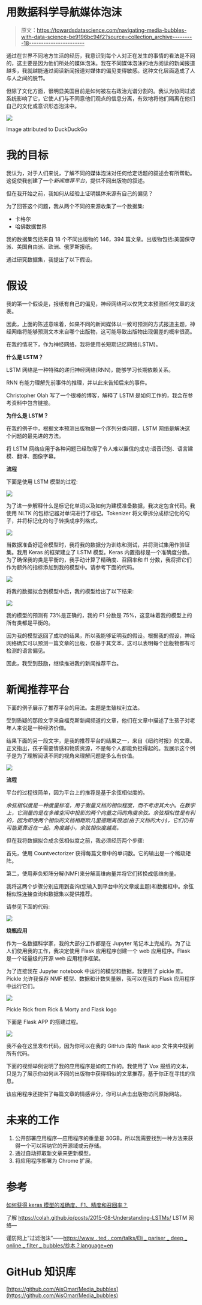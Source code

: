 # 用数据科学导航媒体泡沫

> 原文：<https://towardsdatascience.com/navigating-media-bubbles-with-data-science-be9196bc94f2?source=collection_archive---------18----------------------->

通过在世界不同地方生活的经历，我意识到每个人对正在发生的事情的看法是不同的，这主要是因为他们所处的媒体泡沫。我在不同媒体泡沫的地方阅读的新闻报道越多，我就越能通过阅读新闻报道对媒体的偏见变得敏感。这种文化层面造成了人与人之间的脱节。

但除了文化方面，很明显美国目前是如何被左右政治光谱分割的。我认为协同过滤系统影响了它，它使人们与不同意他们观点的信息分离，有效地将他们隔离在他们自己的文化或意识形态泡沫中。

![](img/628a3f773c3be3e5715af14b8b13a26a.png)

Image attributed to DuckDuckGo

# 我的目标

我认为，对于人们来说，了解不同的媒体泡沫对任何给定话题的叙述会有所帮助。这促使我创建了一个*新闻推荐平台*，提供不同出版物的叙述。

但在我开始之前，我如何从经验上证明媒体来源有自己的偏见？

为了回答这个问题，我从两个不同的来源收集了一个数据集:

*   卡格尔
*   哈佛数据世界

我的数据集包括来自 18 个不同出版物的 146，394 篇文章。出版物包括:美国保守派、美国自由派、欧洲、俄罗斯报纸。

通过研究数据集，我提出了以下假设。

# 假设

我的第一个假设是，报纸有自己的偏见，神经网络可以仅凭文本预测任何文章的发表。

因此，上面的陈述意味着，如果不同的新闻媒体以一致可预测的方式报道主题，神经网络将能够预测文本来自哪个出版物，这可能导致出版物出现偏差的概率很高。

在我的情况下，作为神经网络，我将使用长短期记忆网络(LSTM)。

**什么是 LSTM？**

LSTM 网络是一种特殊的递归神经网络(RNN)，能够学习长期依赖关系。

RNN 有能力理解先前事件的推理，并以此来告知后来的事件。

Christopher Olah 写了一个很棒的博客，解释了 LSTM 是如何工作的，我会在参考资料中包含链接。

**为什么是 LSTM？**

在我的例子中，根据文本预测出版物是一个序列分类问题，LSTM 网络是解决这个问题的最先进的方法。

将 LSTM 网络应用于各种问题已经取得了令人难以置信的成功:语音识别、语言建模、翻译、图像字幕。

**流程**

下面是使用 LSTM 模型的过程:

![](img/9208b130a76d669a42a71591745bab51.png)

为了进一步解释什么是标记化单词以及如何为建模准备数据，我决定包含代码。我使用 NLTK 的包标记器对单词进行了标记。Tokenizer 将文章拆分成标记化的句子，并将标记化的句子转换成序列格式。

![](img/4c3b93c105022b30224b31c93d1ea1e3.png)

当数据准备好适合模型时，我将我的数据分为训练和测试，并将测试集用作验证集。我用 Keras 的框架建立了 LSTM 模型。Keras 内置指标是一个准确度分数。为了确保我的类是平衡的，我手动计算了精确度、召回率和 f1 分数，我将把它们作为额外的指标添加到我的模型中。请参考下面的代码。

![](img/b5900aeeeff5792edbb87140375e4c9c.png)

将我的数据拟合到模型中后，我的模型给出了以下结果:

![](img/8175ef1c693f65fb16dec748ab3ba8fd.png)

我的模型的预测有 73%是正确的，我的 F1 分数是 75%，这意味着我的模型上的所有类都是平衡的。

因为我的模型返回了成功的结果，所以我能够证明我的假设。根据我的假设，神经网络确实可以预测一篇文章的出版，仅基于其文本，这可以表明每个出版物都有可检测的语言偏见。

因此，我受到鼓励，继续推进我的新闻推荐平台。

# 新闻推荐平台

下面的例子展示了推荐平台的用法。主题是生殖权利立法。

受到质疑的那段文字来自福克斯新闻频道的文章，他们在文章中描述了生孩子对老年人来说是一种经济价值。

结果下面的另一段文字，是我的推荐平台的结果之一，来自《纽约时报》的文章。正文指出，孩子需要情感和物质资源，不是每个人都能负担得起的。我展示这个例子是为了理解阅读不同的视角来理解问题是多么有价值。

![](img/dac0e57367adaa227beae15aedb35083.png)

**流程**

平台的过程很简单，因为平台上的推荐是基于余弦相似度的。

*余弦相似度是一种度量标准，用于衡量文档的相似程度，而不考虑其大小。在数学上，它测量的是在多维空间中投影的两个向量之间的角度余弦。余弦相似性是有利的，因为即使两个相似的文档相距欧几里德距离很远(由于文档的大小)，它们仍有可能更靠近在一起。角度越小，余弦相似度越高。*

但在我将数据拟合成余弦相似度之前，我必须经历两个步骤:

首先，使用 Countvectorizer 获得每篇文章中的单词数。它的输出是一个稀疏矩阵。

第二，使用非负矩阵分解(NMF)来分解高维向量并将它们转换成低维向量。

我将这两个步骤分别应用到查询(您输入到平台中的文章或主题)和数据框中。余弦相似性连接查询和数据集以提供推荐。

请参见下面的代码:

![](img/f48447c424a8ba05f191fd730c75da43.png)

**烧瓶应用**

作为一名数据科学家，我的大部分工作都是在 Jupyter 笔记本上完成的。为了让人们使用我的工作，我决定使用 Flask 应用程序创建一个 web 应用程序。Flask 是一个轻量级的开源 web 应用程序框架。

为了连接我在 Jupyter notebook 中运行的模型和数据，我使用了 pickle 库。Pickle 允许我保存 NMF 模型、数据和计数矢量器，我可以在我的 Flask 应用程序中运行它们。

![](img/a5cf22e41c79584978a084a67b75af5b.png)

Pickle Rick from Rick & Morty and Flask logo

下面是 Flask APP 的搭建过程。

![](img/bd2af12f3152cfaa3ead979c96b82f95.png)

我不会在这里发布代码，因为你可以在我的 GitHub 库的 flask app 文件夹中找到所有代码。

下面的视频举例说明了我的应用程序是如何工作的。我使用了 Vox 报纸的文本，只是为了展示你如何从不同的出版物中获得相似的文章推荐，基于你正在寻找的信息。

该应用程序还提供了每篇文章的情感评分，你可以点击出版物访问原始网站。

# 未来的工作

1.  公开部署应用程序—应用程序的重量是 30GB，所以我需要找到一种方法来获得一个可以容纳它的开源域或云存储。
2.  通过自动抓取新文章来更新模型。
3.  将应用程序部署为 Chrome 扩展。

# 参考

[如何获得 keras 模型的准确度、F1、精度和召回率？](https://datascience.stackexchange.com/questions/45165/how-to-get-accuracy-f1-precision-and-recall-for-a-keras-model)

了解 https://colah.github.io/posts/2015-08-Understanding-LSTMs/ LSTM 网络—

谨防网上“过滤泡沫”——[https://www . ted . com/talks/Eli _ pariser _ deep _ online _ filter _ bubbles/抄本？language=en](https://www.ted.com/talks/eli_pariser_beware_online_filter_bubbles/transcript?language=en)

# GitHub 知识库

[https://github.com/AisOmar/Media_bubbles](https://github.com/AisOmar/Media_bubbles)